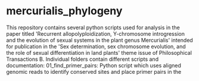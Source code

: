 # mercurialis_phylogeny
This repository contains several python scripts used for analysis in the paper titled 'Recurrent allopolyploidization, Y-chromosome introgression and the evolution of sexual systems in the plant genus Mercurialis' intended for publication in the 'Sex determination, sex chromosome evolution, and the role of sexual differentiation in land plants' theme issue of Philosophical Transactions B.
Individual folders contain different scripts and documentation:
01_find_primer_pairs:
  Python script which uses aligned genomic reads to identify conserved sites and place primer pairs in the
